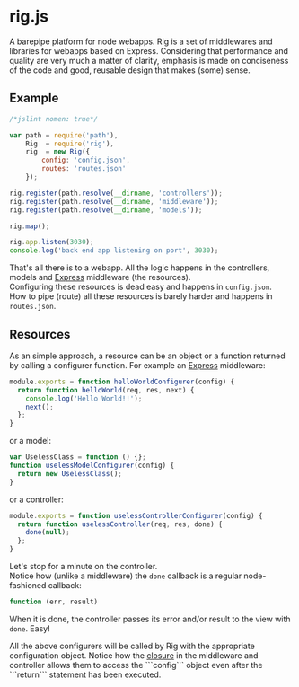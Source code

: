 rig.js
======

A barepipe platform for node webapps. Rig is a set of middlewares and libraries for webapps based on Express. Considering that performance and quality are very much a matter of clarity, emphasis is made on conciseness of the code and good, reusable design that makes (some) sense.

Example
-------
```javascript
/*jslint nomen: true*/

var path = require('path'),
    Rig  = require('rig'),
    rig  = new Rig({
        config: 'config.json',
        routes: 'routes.json'
    });

rig.register(path.resolve(__dirname, 'controllers'));
rig.register(path.resolve(__dirname, 'middleware'));
rig.register(path.resolve(__dirname, 'models'));

rig.map();

rig.app.listen(3030);
console.log('back end app listening on port', 3030);
```

That's all there is to a webapp. All the logic happens in the controllers, models and [Express](http://expressjs.com/) middleware (the resources).  
Configuring these resources is dead easy and happens in ```config.json```.  
How to pipe (route) all these resources is barely harder and happens in ```routes.json```.

Resources
---------
As an simple approach, a resource can be an object or a function returned by calling a configurer function. For example an [Express](http://expressjs.com/) middleware:
```javascript
module.exports = function helloWorldConfigurer(config) {
  return function helloWorld(req, res, next) {
    console.log('Hello World!!');
    next();
  };
}
```
or a model:
```javascript
var UselessClass = function () {};
function uselessModelConfigurer(config) {
  return new UselessClass();
}
```
or a controller:
```javascript
module.exports = function uselessControllerConfigurer(config) {
  return function uselessController(req, res, done) {
    done(null);
  };
}
```
Let's stop for a minute on the controller.  
Notice how (unlike a middleware) the ```done``` callback is a regular node-fashioned callback:
```javascript
function (err, result)
```
When it is done, the controller passes its error and/or result to the view with ```done```. Easy!  
  
All the above configurers will be called by Rig with the appropriate configuration object.
Notice how the [closure](http://en.wikipedia.org/wiki/Closure_(computer_science)) in the middleware and controller allows them to access the ```config``` object even after the ```return``` statement has been executed.



